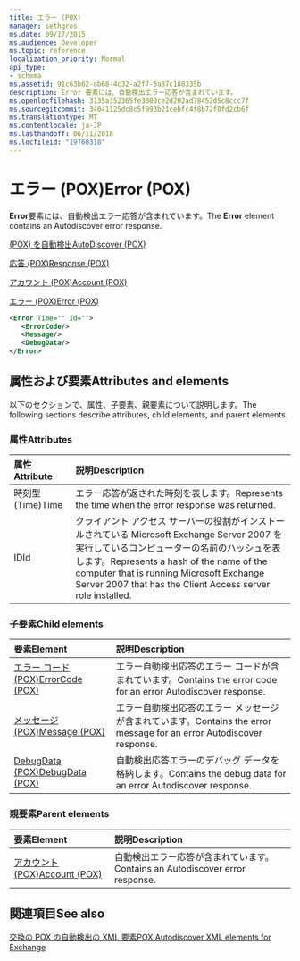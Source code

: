 ```yaml
---
title: エラー (POX)
manager: sethgros
ms.date: 09/17/2015
ms.audience: Developer
ms.topic: reference
localization_priority: Normal
api_type:
- schema
ms.assetid: 91c63b62-ab68-4c32-a2f7-5a87c188335b
description: Error 要素には、自動検出エラー応答が含まれています。
ms.openlocfilehash: 3135a352365fe3000ce2d202ad78452d5c8ccc7f
ms.sourcegitcommit: 34041125dc8c5f993b21cebfc4f8b72f0fd2cb6f
ms.translationtype: MT
ms.contentlocale: ja-JP
ms.lasthandoff: 06/11/2018
ms.locfileid: "19760318"
---
```

# <a name="error-pox"></a><span data-ttu-id="50701-103">エラー (POX)</span><span class="sxs-lookup"><span data-stu-id="50701-103">Error (POX)</span></span>

<span data-ttu-id="50701-104">**Error**要素には、自動検出エラー応答が含まれています。</span><span class="sxs-lookup"><span data-stu-id="50701-104">The **Error** element contains an Autodiscover error response.</span></span> 
  
[<span data-ttu-id="50701-105">(POX) を自動検出</span><span class="sxs-lookup"><span data-stu-id="50701-105">AutoDiscover (POX)</span></span>](autodiscover-pox.md)
  
[<span data-ttu-id="50701-106">応答 (POX)</span><span class="sxs-lookup"><span data-stu-id="50701-106">Response (POX)</span></span>](response-pox.md)
  
[<span data-ttu-id="50701-107">アカウント (POX)</span><span class="sxs-lookup"><span data-stu-id="50701-107">Account (POX)</span></span>](account-pox.md)
  
[<span data-ttu-id="50701-108">エラー (POX)</span><span class="sxs-lookup"><span data-stu-id="50701-108">Error (POX)</span></span>](error-pox.md)
  
```xml
<Error Time="" Id="">
   <ErrorCode/>
   <Message/>
   <DebugData/>
</Error>
```

## <a name="attributes-and-elements"></a><span data-ttu-id="50701-109">属性および要素</span><span class="sxs-lookup"><span data-stu-id="50701-109">Attributes and elements</span></span>

<span data-ttu-id="50701-110">以下のセクションで、属性、子要素、親要素について説明します。</span><span class="sxs-lookup"><span data-stu-id="50701-110">The following sections describe attributes, child elements, and parent elements.</span></span>
  
### <a name="attributes"></a><span data-ttu-id="50701-111">属性</span><span class="sxs-lookup"><span data-stu-id="50701-111">Attributes</span></span>

|<span data-ttu-id="50701-112">**属性**</span><span class="sxs-lookup"><span data-stu-id="50701-112">**Attribute**</span></span>|<span data-ttu-id="50701-113">**説明**</span><span class="sxs-lookup"><span data-stu-id="50701-113">**Description**</span></span>|
|:-----|:-----|
|<span data-ttu-id="50701-114">時刻型 (Time)</span><span class="sxs-lookup"><span data-stu-id="50701-114">Time</span></span>  <br/> |<span data-ttu-id="50701-115">エラー応答が返された時刻を表します。</span><span class="sxs-lookup"><span data-stu-id="50701-115">Represents the time when the error response was returned.</span></span>  <br/> |
|<span data-ttu-id="50701-116">ID</span><span class="sxs-lookup"><span data-stu-id="50701-116">Id</span></span>  <br/> |<span data-ttu-id="50701-117">クライアント アクセス サーバーの役割がインストールされている Microsoft Exchange Server 2007 を実行しているコンピューターの名前のハッシュを表します。</span><span class="sxs-lookup"><span data-stu-id="50701-117">Represents a hash of the name of the computer that is running Microsoft Exchange Server 2007 that has the Client Access server role installed.</span></span>  <br/> |
   
### <a name="child-elements"></a><span data-ttu-id="50701-118">子要素</span><span class="sxs-lookup"><span data-stu-id="50701-118">Child elements</span></span>

|<span data-ttu-id="50701-119">**要素**</span><span class="sxs-lookup"><span data-stu-id="50701-119">**Element**</span></span>|<span data-ttu-id="50701-120">**説明**</span><span class="sxs-lookup"><span data-stu-id="50701-120">**Description**</span></span>|
|:-----|:-----|
|[<span data-ttu-id="50701-121">エラー コード (POX)</span><span class="sxs-lookup"><span data-stu-id="50701-121">ErrorCode (POX)</span></span>](errorcode-pox.md) <br/> |<span data-ttu-id="50701-122">エラー自動検出応答のエラー コードが含まれています。</span><span class="sxs-lookup"><span data-stu-id="50701-122">Contains the error code for an error Autodiscover response.</span></span>  <br/> |
|[<span data-ttu-id="50701-123">メッセージ (POX)</span><span class="sxs-lookup"><span data-stu-id="50701-123">Message (POX)</span></span>](message-pox.md) <br/> |<span data-ttu-id="50701-124">エラー自動検出応答のエラー メッセージが含まれています。</span><span class="sxs-lookup"><span data-stu-id="50701-124">Contains the error message for an error Autodiscover response.</span></span>  <br/> |
|[<span data-ttu-id="50701-125">DebugData (POX)</span><span class="sxs-lookup"><span data-stu-id="50701-125">DebugData (POX)</span></span>](debugdata-pox.md) <br/> |<span data-ttu-id="50701-126">自動検出応答エラーのデバッグ データを格納します。</span><span class="sxs-lookup"><span data-stu-id="50701-126">Contains the debug data for an error Autodiscover response.</span></span>  <br/> |
   
### <a name="parent-elements"></a><span data-ttu-id="50701-127">親要素</span><span class="sxs-lookup"><span data-stu-id="50701-127">Parent elements</span></span>

|<span data-ttu-id="50701-128">**要素**</span><span class="sxs-lookup"><span data-stu-id="50701-128">**Element**</span></span>|<span data-ttu-id="50701-129">**説明**</span><span class="sxs-lookup"><span data-stu-id="50701-129">**Description**</span></span>|
|:-----|:-----|
|[<span data-ttu-id="50701-130">アカウント (POX)</span><span class="sxs-lookup"><span data-stu-id="50701-130">Account (POX)</span></span>](account-pox.md) <br/> |<span data-ttu-id="50701-131">自動検出エラー応答が含まれています。</span><span class="sxs-lookup"><span data-stu-id="50701-131">Contains an Autodiscover error response.</span></span>  <br/> |
   
## <a name="see-also"></a><span data-ttu-id="50701-132">関連項目</span><span class="sxs-lookup"><span data-stu-id="50701-132">See also</span></span>



[<span data-ttu-id="50701-133">交換の POX の自動検出の XML 要素</span><span class="sxs-lookup"><span data-stu-id="50701-133">POX Autodiscover XML elements for Exchange</span></span>](pox-autodiscover-xml-elements-for-exchange.md)

